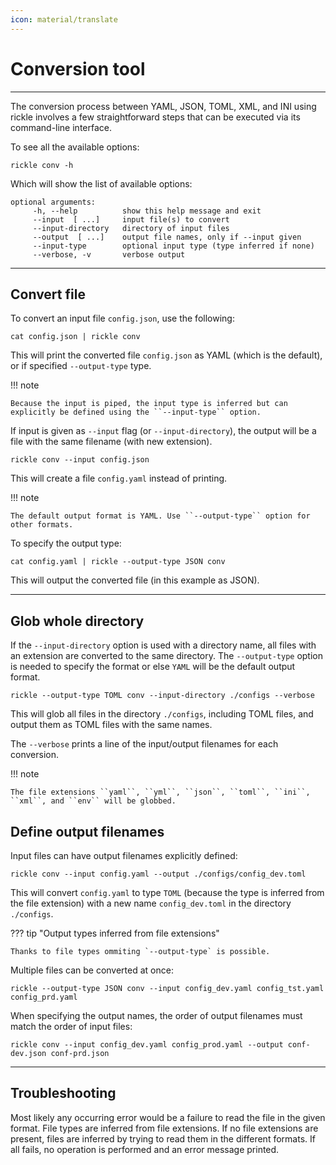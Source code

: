 ```yaml
---
icon: material/translate
---
```


# Conversion tool

---

The conversion process between YAML, JSON, TOML, XML, and INI using rickle involves a few straightforward steps that can be executed via its command-line interface.

To see all the available options:

``` shell
rickle conv -h
```

Which will show the list of available options:

```text
optional arguments:
     -h, --help          show this help message and exit
     --input  [ ...]     input file(s) to convert
     --input-directory   directory of input files
     --output  [ ...]    output file names, only if --input given
     --input-type        optional input type (type inferred if none)
     --verbose, -v       verbose output
```

---

## Convert file

To convert an input file ``config.json``, use the following:

```shell
cat config.json | rickle conv
```

This will print the converted file ``config.json`` as YAML (which is the default), or if specified ``--output-type`` type.

!!! note
    
    Because the input is piped, the input type is inferred but can explicitly be defined using the ``--input-type`` option.

If input is given as ``--input`` flag (or ``--input-directory``), the output will be a file with the same filename (with new extension).

```shell
rickle conv --input config.json
```

This will create a file ``config.yaml`` instead of printing.
 
!!! note
    
    The default output format is YAML. Use ``--output-type`` option for other formats.

To specify the output type:

```shell
cat config.yaml | rickle --output-type JSON conv
```

This will output the converted file (in this example as JSON).

---

## Glob whole directory

If the ``--input-directory`` option is used with a directory name, all files with an extension are converted to the same directory.
The ``--output-type`` option is needed to specify the format or else ``YAML`` will be the default output format.

```shell
rickle --output-type TOML conv --input-directory ./configs --verbose
```
This will glob all files in the directory ``./configs``, including TOML files, and output them as TOML files with the same names.

The ``--verbose`` prints a line of the input/output filenames for each conversion.

!!! note
    
    The file extensions ``yaml``, ``yml``, ``json``, ``toml``, ``ini``, ``xml``, and ``env`` will be globbed.

## Define output filenames

Input files can have output filenames explicitly defined:

```shell
rickle conv --input config.yaml --output ./configs/config_dev.toml
```

This will convert ``config.yaml`` to type ``TOML`` (because the type is inferred from the file extension)
with a new name ``config_dev.toml`` in the directory ``./configs``.

??? tip "Output types inferred from file extensions"

    Thanks to file types ommiting `--output-type` is possible.  

Multiple files can be converted at once:

```shell
rickle --output-type JSON conv --input config_dev.yaml config_tst.yaml config_prd.yaml
```

When specifying the output names, the order of output filenames must match the order of input files:

```shell
rickle conv --input config_dev.yaml config_prod.yaml --output conf-dev.json conf-prd.json
```

---

## Troubleshooting 

Most likely any occurring error would be a failure to read the file in the given format. File types are inferred from file extensions.
If no file extensions are present, files are inferred by trying to read them in the different formats.
If all fails, no operation is performed and an error message printed.